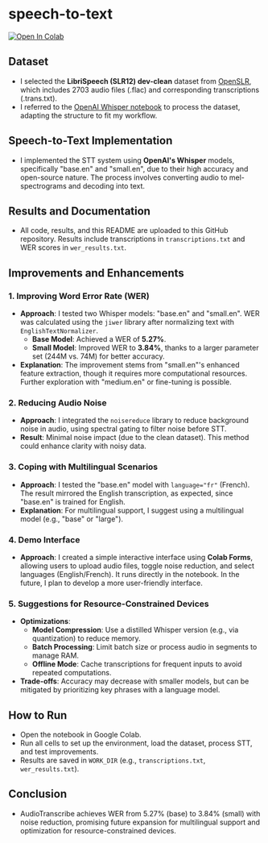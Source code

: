 # speech-to-text
[![Open In Colab](https://colab.research.google.com/assets/colab-badge.svg)](https://colab.research.google.com/drive/1wN1GZbsJM0pGLwAEvcq0prIrhjSxACKd?usp=sharing)
## Dataset

- I selected the **LibriSpeech (SLR12) dev-clean** dataset from [OpenSLR](https://www.openslr.org/resources.php), which includes 2703 audio files (.flac) and corresponding transcriptions (.trans.txt).
- I referred to the [OpenAI Whisper notebook](https://github.com/openai/whisper/blob/main/notebooks/LibriSpeech.ipynb) to process the dataset, adapting the structure to fit my workflow.

## Speech-to-Text Implementation

- I implemented the STT system using **OpenAI's Whisper** models, specifically "base.en" and "small.en", due to their high accuracy and open-source nature. The process involves converting audio to mel-spectrograms and decoding into text.

## Results and Documentation

- All code, results, and this README are uploaded to this GitHub repository. Results include transcriptions in `transcriptions.txt` and WER scores in `wer_results.txt`.

## Improvements and Enhancements

### 1. Improving Word Error Rate (WER)

- **Approach**: I tested two Whisper models: "base.en" and "small.en". WER was calculated using the `jiwer` library after normalizing text with `EnglishTextNormalizer`.
  - **Base Model**: Achieved a WER of **5.27%**.
  - **Small Model**: Improved WER to **3.84%**, thanks to a larger parameter set (244M vs. 74M) for better accuracy.
- **Explanation**: The improvement stems from "small.en"'s enhanced feature extraction, though it requires more computational resources. Further exploration with "medium.en" or fine-tuning is possible.

### 2. Reducing Audio Noise

- **Approach**: I integrated the `noisereduce` library to reduce background noise in audio, using spectral gating to filter noise before STT.
- **Result**: Minimal noise impact (due to the clean dataset). This method could enhance clarity with noisy data.

### 3. Coping with Multilingual Scenarios

- **Approach**: I tested the "base.en" model with `language="fr"` (French). The result mirrored the English transcription, as expected, since "base.en" is trained for English.
- **Explanation**: For multilingual support, I suggest using a multilingual model (e.g., "base" or "large").

### 4. Demo Interface

- **Approach**: I created a simple interactive interface using **Colab Forms**, allowing users to upload audio files, toggle noise reduction, and select languages (English/French). It runs directly in the notebook. In the future, I plan to develop a more user-friendly interface.

### 5. Suggestions for Resource-Constrained Devices

- **Optimizations**:
  - **Model Compression**: Use a distilled Whisper version (e.g., via quantization) to reduce memory.
  - **Batch Processing**: Limit batch size or process audio in segments to manage RAM.
  - **Offline Mode**: Cache transcriptions for frequent inputs to avoid repeated computations.
- **Trade-offs**: Accuracy may decrease with smaller models, but can be mitigated by prioritizing key phrases with a language model.

## How to Run

- Open the notebook in Google Colab.
- Run all cells to set up the environment, load the dataset, process STT, and test improvements.
- Results are saved in `WORK_DIR` (e.g., `transcriptions.txt`, `wer_results.txt`).

## Conclusion

- AudioTranscribe achieves WER from 5.27% (base) to 3.84% (small) with noise reduction, promising future expansion for multilingual support and optimization for resource-constrained devices.
